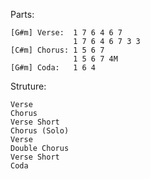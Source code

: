 Parts:

    [G#m] Verse:  1 7 6 4 6 7
                  1 7 6 4 6 7 3 3
    [C#m] Chorus: 1 5 6 7
                  1 5 6 7 4M
    [G#m] Coda:   1 6 4

Struture:

    Verse
    Chorus
    Verse Short
    Chorus (Solo)
    Verse
    Double Chorus
    Verse Short
    Coda
